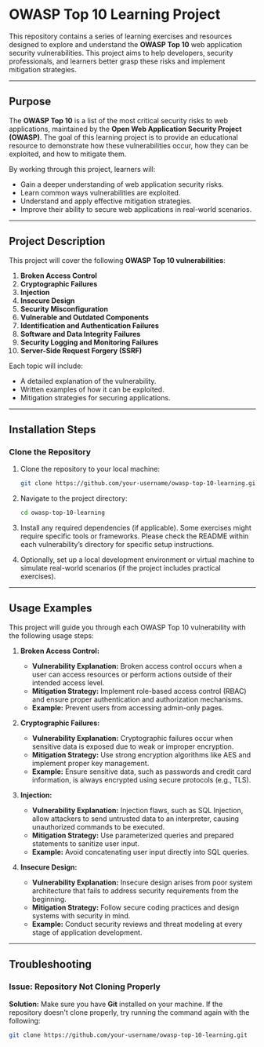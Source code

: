 # OWASP Top 10 Learning Project

This repository contains a series of learning exercises and resources designed to explore and understand the **OWASP Top 10** web application security vulnerabilities. This project aims to help developers, security professionals, and learners better grasp these risks and implement mitigation strategies.

---

## Purpose

The **OWASP Top 10** is a list of the most critical security risks to web applications, maintained by the **Open Web Application Security Project (OWASP)**. The goal of this learning project is to provide an educational resource to demonstrate how these vulnerabilities occur, how they can be exploited, and how to mitigate them.

By working through this project, learners will:
- Gain a deeper understanding of web application security risks.
- Learn common ways vulnerabilities are exploited.
- Understand and apply effective mitigation strategies.
- Improve their ability to secure web applications in real-world scenarios.

---

## Project Description

This project will cover the following **OWASP Top 10 vulnerabilities**:
1. **Broken Access Control**
2. **Cryptographic Failures**
3. **Injection**
4. **Insecure Design**
5. **Security Misconfiguration**
6. **Vulnerable and Outdated Components**
7. **Identification and Authentication Failures**
8. **Software and Data Integrity Failures**
9. **Security Logging and Monitoring Failures**
10. **Server-Side Request Forgery (SSRF)**

Each topic will include:
- A detailed explanation of the vulnerability.
- Written examples of how it can be exploited.
- Mitigation strategies for securing applications.

---

## Installation Steps

### Clone the Repository

1. Clone the repository to your local machine:
    ```bash
    git clone https://github.com/your-username/owasp-top-10-learning.git
    ```

2. Navigate to the project directory:
    ```bash
    cd owasp-top-10-learning
    ```

3. Install any required dependencies (if applicable). Some exercises might require specific tools or frameworks. Please check the README within each vulnerability’s directory for specific setup instructions.

4. Optionally, set up a local development environment or virtual machine to simulate real-world scenarios (if the project includes practical exercises).

---

## Usage Examples

This project will guide you through each OWASP Top 10 vulnerability with the following usage steps:

1. **Broken Access Control:** 
   - **Vulnerability Explanation:** Broken access control occurs when a user can access resources or perform actions outside of their intended access level.
   - **Mitigation Strategy:** Implement role-based access control (RBAC) and ensure proper authentication and authorization mechanisms.
   - **Example:** Prevent users from accessing admin-only pages.

2. **Cryptographic Failures:**
   - **Vulnerability Explanation:** Cryptographic failures occur when sensitive data is exposed due to weak or improper encryption.
   - **Mitigation Strategy:** Use strong encryption algorithms like AES and implement proper key management.
   - **Example:** Ensure sensitive data, such as passwords and credit card information, is always encrypted using secure protocols (e.g., TLS).

3. **Injection:**
   - **Vulnerability Explanation:** Injection flaws, such as SQL Injection, allow attackers to send untrusted data to an interpreter, causing unauthorized commands to be executed.
   - **Mitigation Strategy:** Use parameterized queries and prepared statements to sanitize user input.
   - **Example:** Avoid concatenating user input directly into SQL queries.

4. **Insecure Design:**
   - **Vulnerability Explanation:** Insecure design arises from poor system architecture that fails to address security requirements from the beginning.
   - **Mitigation Strategy:** Follow secure coding practices and design systems with security in mind.
   - **Example:** Conduct security reviews and threat modeling at every stage of application development.

---

## Troubleshooting

###  Issue: Repository Not Cloning Properly
**Solution:** Make sure you have **Git** installed on your machine. If the repository doesn't clone properly, try running the command again with the following:

```bash
git clone https://github.com/your-username/owasp-top-10-learning.git
